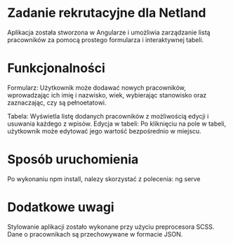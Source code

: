 # Zadanie rekrutacyjne dla Netland

Aplikacja została stworzona w Angularze i umożliwia zarządzanie listą pracowników za pomocą prostego formularza i interaktywnej tabeli.

# Funkcjonalności

Formularz: Użytkownik może dodawać nowych pracowników, wprowadzając ich imię i nazwisko, wiek, wybierając stanowisko oraz zaznaczając, czy są pełnoetatowi.

Tabela: Wyświetla listę dodanych pracowników z możliwością edycji i usuwania każdego z wpisów.
Edycja w tabeli: Po kliknięciu na pole w tabeli, użytkownik może edytować jego wartość bezpośrednio w miejscu.

# Sposób uruchomienia

Po wykonaniu npm install, nalezy skorzystać z polecenia: ng serve

# Dodatkowe uwagi
Stylowanie aplikacji zostało wykonane przy użyciu preprocesora SCSS.
Dane o pracownikach są przechowywane w formacie JSON.